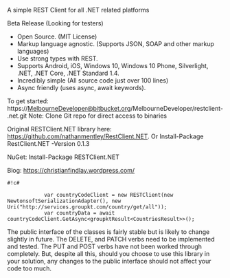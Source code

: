 A simple REST Client for all .NET related platforms

Beta Release (Looking for testers)

* Open Source. (MIT License)
* Markup language agnostic. (Supports JSON, SOAP and other markup languages)
* Use strong types with REST.
* Supports Android, iOS, Windows 10, Windows 10 Phone, Silverlight, .NET, .NET Core, .NET Standard 1.4.
* Incredibly simple (All source code just over 100 lines)
* Async friendly (uses async, await keywords).

To get started:
https://MelbourneDeveloper@bitbucket.org/MelbourneDeveloper/restclient-.net.git
Note: Clone Git repo for direct access to binaries

Original RESTClient.NET library here: https://github.com/nathanmentley/RestClient.NET. Or Install-Package RestClient.NET -Version 0.1.3

NuGet: Install-Package RESTClient.NET

Blog: https://christianfindlay.wordpress.com/

```
#!c#

            var countryCodeClient = new RESTClient(new NewtonsoftSerializationAdapter(), new Uri("http://services.groupkt.com/country/get/all"));
            var countryData = await countryCodeClient.GetAsync<groupktResult<CountriesResult>>();
```

The public interface of the classes is fairly stable but is likely to change slightly in future. The DELETE, and PATCH verbs need to be implemented and tested. The PUT and POST verbs have not been worked through completely. But, despite all this, should you choose to use this library in your solution, any changes to the public interface should not affect your code too much.